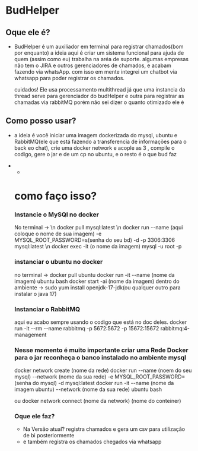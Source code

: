 # BudHelper

## Oque ele é?
  - BudHelper é um auxiliador em terminal para registrar chamados(bom por enquanto) a ideia aqui é criar um sistema funcional para ajuda de quem (assim como eu) trabalha na aréa de suporte.
    algumas empresas não tem o JIRA e outros gerenciadores de chamados, e acabam fazendo via whatsApp. com isso em mente integrei um chatbot via whatsapp para poder registrar os chamados.

    cuidados! Ele usa processamento multithread já que uma instancia da thread serve para gerenciador do budHelper e outra para registrar as chamadas via rabbitMQ
    porém não sei dizer o quanto otimizado ele é

## Como posso usar?
  - a ideia é você iniciar uma imagem dockerizada do mysql, ubuntu e RabbitMQ(ele que está fazendo a transferencia de informações para o back eo chat), crie uma docker network e acople as 3 , compile o codigo, gere o jar e de um cp  no ubuntu, e o resto é o que bud faz
- -
  # como faço isso?
    ### Instancie o MySQl no docker
   No terminal ->
                \n docker pull mysql:latest
               \n  docker run --name (aqui coloque o nome de sua imagem) -e MYSQL_ROOT_PASSWORD=s(senha do seu bd) -d -p 3306:3306 mysql:latest
                \n docker exec -it (o nome da imagem) mysql -u root -p

    ### instanciar o ubuntu no docker
    no terminal ->
                  docker pull ubuntu
                  docker run -it --name (nome da imagem) ubuntu bash
                  docker start -ai (nome da imagem)
  dentro do ambiente ->
  sudo yum install openjdk-17-jdk(ou qualquer outro para instalar o java 17)

  ### Instanciar o RabbitMQ
  aqui eu acabo sempre usando o codigo que está no doc deles.
  docker run -it --rm --name rabbitmq -p 5672:5672 -p 15672:15672 rabbitmq:4-management


             

    ### Nesse momento é muito importante criar uma Rede Docker para o jar reconheça o banco instalado no ambiente mysql
    docker network create (nome da rede)
    docker run --name (noem do seu mysql) --network (nome da sua rede) -e MYSQL_ROOT_PASSWORD=(senha do mysql) -d mysql:latest
    docker run -it --name (nome da imagem ubuntu) --network (nome da sua rede) ubuntu bash

    ou docker network connect (nome da network) (nome do conteiner)




    
    ### Oque ele faz?
     - Na Versão atual? registra chamados e gera um csv para utilização de bi posteriormente
     - e também registra os chamados chegados via whatsapp
